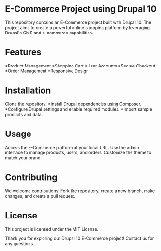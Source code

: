# E-Commerce Project using Drupal 10

This repository contains an E-Commerce project built with Drupal 10. The project aims to create a powerful online shopping platform by leveraging Drupal's CMS and e-commerce capabilities.

# Features
*Product Management
*Shopping Cart
*User Accounts
*Secure Checkout
*Order Management
*Responsive Design

# Installation
Clone the repository.
*Install Drupal dependencies using Composer.
*Configure Drupal settings and enable required modules.
*Import sample products and data.

# Usage
Access the E-Commerce platform at your local URL. Use the admin interface to manage products, users, and orders. Customize the theme to match your brand.

# Contributing
We welcome contributions! Fork the repository, create a new branch, make changes, and create a pull request.

# License
This project is licensed under the MIT License.

Thank you for exploring our Drupal 10 E-Commerce project! Contact us for any questions.
